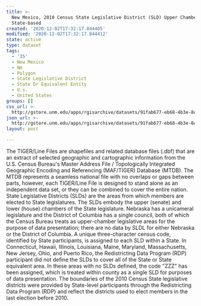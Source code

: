 ```yaml
---
title: >-
  New Mexico, 2010 Census State Legislative District (SLD) Upper Chamber
  State-based
created: '2020-12-02T17:32:17.844405'
modified: '2020-12-02T17:32:17.844412'
state: active
type: dataset
tags:
  - '35'
  - New Mexico
  - Nm
  - Polygon
  - State Legislative District
  - State Or Equivalent Entity
  - U.s.
  - United States
groups: []
csv_url: >-
  http://gstore.unm.edu/apps/rgisarchive/datasets/91fab677-eb68-4b3e-8cd8-59f5a98b4705/tl_2010_35_sldu10.derived.csv
json_url: >-
  http://gstore.unm.edu/apps/rgisarchive/datasets/91fab677-eb68-4b3e-8cd8-59f5a98b4705/tl_2010_35_sldu10.derived.json
layout: post

---
```

The TIGER/Line Files are shapefiles and related database files (.dbf) that are an extract of selected geographic and cartographic information from the U.S. Census Bureau's Master Address File / Topologically Integrated Geographic Encoding and Referencing (MAF/TIGER) Database (MTDB).  The MTDB represents a seamless national file with no overlaps or gaps between parts, however, each TIGER/Line File is designed to stand alone as an independent data set, or they can be combined to cover the entire nation.  State Legislative Districts (SLDs) are the areas from which members are elected to State legislatures.  The SLDs embody the upper (senate) and lower (house) chambers of the State legislature.  Nebraska has a unicameral legislature and the District of Columbia has a single council, both of which the Census Bureau treats as upper-chamber legislative areas for the purpose of data presentation; there are no data by SLDL for either Nebraska or the District of Columbia.  A unique three-character census code, identified by State participants, is assigned to each SLD within a State.  In Connecticut, Hawaii, Illinois, Louisiana, Maine, Maryland, Massachusetts, New Jersey, Ohio, and Puerto Rico, the Redistricting Data Program (RDP) participant did not define the SLDs to cover all of the State or State equivalent area.  In these areas with no SLDs defined, the code "ZZZ" has been assigned, which is treated within county as a single SLD for purposes of data presentation.  The boundaries of the 2010 Census State legislative districts were provided by State-level participants through the Redistricting Data Program (RDP) and reflect the districts used to elect members in the last election before 2010.  

